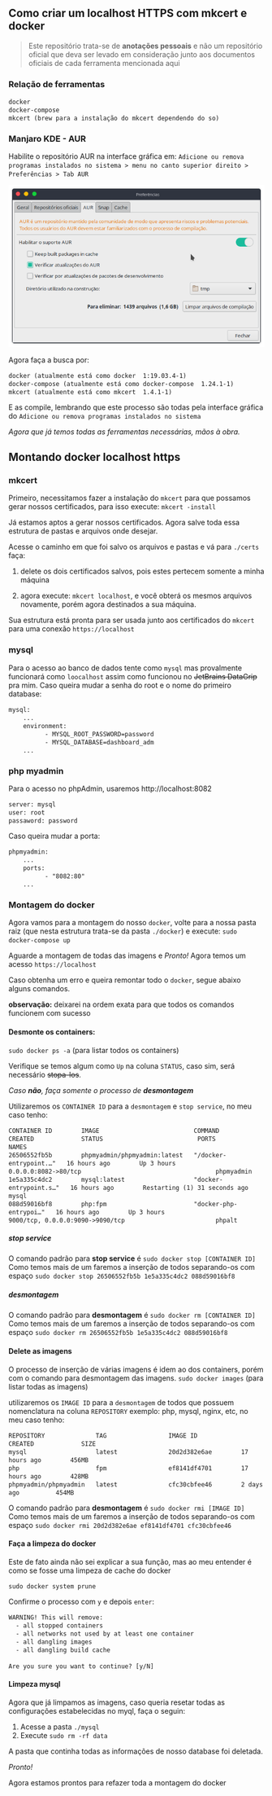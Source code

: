 ## Como criar um localhost HTTPS com mkcert e docker

> Este repositório trata-se de **anotações pessoais** e não um repositório oficial que deva ser levado em consideração junto aos documentos oficiais de cada ferramenta mencionada aqui

### Relação de ferramentas
```
docker
docker-compose
mkcert (brew para a instalação do mkcert dependendo do so)
```

### Manjaro KDE - AUR
Habilite o repositório AUR na interface gráfica em: ``Adicione ou remova programas instalados no sistema > menu no canto superior direito > Preferências > Tab AUR``

![](img/prefencias-aur.png)

Agora faça a busca por:
```
docker (atualmente está como docker  1:19.03.4-1)
docker-compose (atualmente está como docker-compose  1.24.1-1)
mkcert (atualmente está como mkcert  1.4.1-1)
```
E as compile, lembrando que este processo são todas pela interface gráfica do ``Adicione ou remova programas instalados no sistema``

_Agora que já temos todas as ferramentas necessárias, mãos à obra._

## Montando docker localhost https

### mkcert
Primeiro, necessitamos fazer a instalação do ``mkcert`` para que possamos gerar nossos certificados, para isso execute: ``mkcert -install``

Já estamos aptos a gerar nossos certificados. Agora salve toda essa estrutura de pastas e arquivos onde desejar.

Acesse o caminho em que foi salvo os arquivos e pastas e vá para ``./certs`` faça: 

1. delete os dois certificados salvos, pois estes pertecem somente a minha máquina

1. agora execute: ``mkcert localhost``, e você obterá os mesmos arquivos novamente, porém agora destinados a sua máquina.

Sua estrutura está pronta para ser usada junto aos certificados do ``mkcert`` para uma conexão ``https://localhost``


### mysql
Para o acesso ao banco de dados tente como ``mysql`` mas provalmente funcionará como ``loocalhost`` assim como funcionou no ~~JetBrains DataGrip~~ pra mim.
Caso queira mudar a senha do root e o nome do primeiro database:
```
mysql:
    ...
    environment:
          - MYSQL_ROOT_PASSWORD=password
          - MYSQL_DATABASE=dashboard_adm
    ...

```

### php myadmin
Para o acesso no phpAdmin, usaremos http://localhost:8082

```
server: mysql
user: root
passaword: password
```

Caso queira mudar a porta:
```
phpmyadmin:
    ...
    ports:
          - "8082:80"
    ...
```

### Montagem do docker
Agora vamos para a montagem do nosso ``docker``, volte para a nossa pasta raiz (que nesta estrutura trata-se da pasta ``./docker``) e execute: ``sudo docker-compose up``

Aguarde a montagem de todas das imagens e _Pronto!_ Agora temos um acesso ``https://localhost``


Caso obtenha um erro e queira remontar todo o ``docker``, segue abaixo alguns comandos.

**observação:** deixarei na ordem exata para que todos os comandos funcionem com sucesso

#### Desmonte os containers: 

``sudo docker ps -a`` (para listar todos os containers)

Verifique se temos algum como ``Up`` na coluna ``STATUS``, caso sim, será necessário ~~stopa-los~~.

_Caso **não**, faça somente o processo de **desmontagem**_

Utilizaremos os ``CONTAINER ID`` para a ``desmontagem`` e ``stop service``, no meu caso tenho:
```
CONTAINER ID        IMAGE                          COMMAND                  CREATED             STATUS                          PORTS                                                    NAMES
26506552fb5b        phpmyadmin/phpmyadmin:latest   "/docker-entrypoint.…"   16 hours ago        Up 3 hours                      0.0.0.0:8082->80/tcp                                     phpmyadmin
1e5a335c4dc2        mysql:latest                   "docker-entrypoint.s…"   16 hours ago        Restarting (1) 31 seconds ago                                                            mysql
088d59016bf8        php:fpm                        "docker-php-entrypoi…"   16 hours ago        Up 3 hours                      9000/tcp, 0.0.0.0:9090->9090/tcp                         phpalt
```

##### stop service
O comando padrão para **stop service** é ``sudo docker stop [CONTAINER ID]``
Como temos mais de um faremos a inserção de todos separando-os com espaço ``sudo docker stop 26506552fb5b 1e5a335c4dc2 088d59016bf8``

##### desmontagem
O comando padrão para **desmontagem** é ``sudo docker rm [CONTAINER ID]``
Como temos mais de um faremos a inserção de todos separando-os com espaço ``sudo docker rm 26506552fb5b 1e5a335c4dc2 088d59016bf8``


#### Delete as imagens
O processo de inserção de várias imagens é idem ao dos containers, porém com o comando para desmontagem das imagens.
``sudo docker images`` (para listar todas as imagens)

utilizaremos os ``IMAGE ID`` para a ``desmontagem`` de todos que possuem nomenclatura na coluna ``REPOSITORY`` exemplo: php, mysql, nginx, etc, no meu caso tenho:
```
REPOSITORY              TAG                 IMAGE ID            CREATED             SIZE
mysql                   latest              20d2d382e6ae        17 hours ago        456MB
php                     fpm                 ef8141df4701        17 hours ago        428MB
phpmyadmin/phpmyadmin   latest              cfc30cbfee46        2 days ago          454MB
```

O comando padrão para **desmontagem** é ``sudo docker rmi [IMAGE ID]``
Como temos mais de um faremos a inserção de todos separando-os com espaço ``sudo docker rmi 20d2d382e6ae ef8141df4701 cfc30cbfee46 ``

#### Faça a limpeza do docker
Este de fato ainda não sei explicar a sua função, mas ao meu entender é como se fosse uma limpeza de cache do docker
```
sudo docker system prune
```

Confirme o processo com ``y`` e depois ``enter``:
```
WARNING! This will remove:
  - all stopped containers
  - all networks not used by at least one container
  - all dangling images
  - all dangling build cache

Are you sure you want to continue? [y/N]
```

#### Limpeza mysql
Agora que já limpamos as imagens, caso queria resetar todas as configurações estabelecidas no myql, faça o seguin:
1. Acesse a pasta ``./mysql``
1. Execute ``sudo rm -rf data``

A pasta que continha todas as informações de nosso database foi deletada.

_Pronto!_

Agora estamos prontos para refazer toda a montagem do docker
